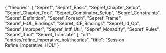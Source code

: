 {
    "theories": [
        "Sepref",
        "Sepref_Basic",
        "Sepref_Chapter_Setup",
        "Sepref_Chapter_Tool",
        "Sepref_Combinator_Setup",
        "Sepref_Constraints",
        "Sepref_Definition",
        "Sepref_Foreach",
        "Sepref_Frame",
        "Sepref_HOL_Bindings",
        "Sepref_ICF_Bindings",
        "Sepref_Id_Op",
        "Sepref_Improper",
        "Sepref_Intf_Util",
        "Sepref_Monadify",
        "Sepref_Rules",
        "Sepref_Tool",
        "Sepref_Translate"
    ],
    "url": "entries/refine_imperative_hol/theories",
    "title": "Session Refine_Imperative_HOL"
}